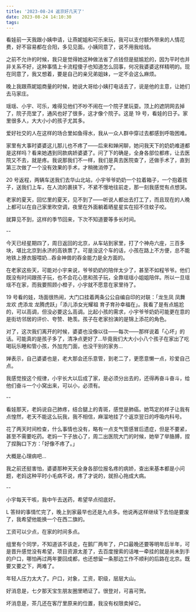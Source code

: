```yaml
---
title: '2023-08-24 返京好几天了'
date: 2023-08-24 14:10:30
tags:
---
```


看娃前一天我跟小姨申请，让燕妮姐和可乐来玩，我可以支付额外带来的人情花费，好不容易都在合阳，多见见面。小姨同意了，说不用我给钱。

之前不允许的时候，我只是觉得她这种做法省了点钱但是挺尴尬的，因为平时也并非关系不好，这种事情上卡流程傻子也知道怎么回事，何况我婆婆这样精明的。现在同意了，我又想着，要是自己的亲兄弟姐妹，一定不会这么麻烦。

晚上我跟燕妮姐商量的时候，她说大哥给小姨打电话去了，说是他的主意，让她们去马家庄。

瑶瑶、小宇、可乐，难得见他们不吵不闹在一个院子里玩耍。顶上的遮阴网去掉了，院子亮堂了，通风也好了很多，这才像个院子。这是 19 号，看娃的日子。家里很多人，大大小小的孩子尤其多。

爱好社交的人在这样的场合里如鱼得水，我从一众人群中穿过去都感到呼吸困难。

家里有大事时婆婆这儿那儿也不疼了——后来和婵闲聊，她问我天下的奶奶难道都是这样吗？看来她遇到同款病娇婆婆了。问了下的确是，全身各部位都疼，让去医院又不去，就是疼。我说那我们不一样，我们是真去医院查了，还做手术了，直到第三次做了一个没有效果的手术，才稍微消停了。

20 号返程，两辆车送我们去华山北站，小宇爷爷奶奶一个拉着箱子，一个抱着孩子，送我们上车，在人流的裹挟下，不紧不慢地往前走，那一刻我感觉有点想哭。

老家的夏天，回忆里的夏天，见不到了——听说人都出去打工了，而且现在的人晚上都可以在自己家里吹空调，夜里在外面躺着晒星星实在招不住蚊子咬。

就算见不到，这样的季节回来，下次不知道要等多长时间。

--

今天已经星期四了，周日返回的北京，从车站到家里，打了个神舟六座，三百多块，堪比北京到永济的高铁票了。可是没这个车的话，小孩在路上不方便，总不能地铁上撩衣服喂奶...吞金神兽的吞金能力是全方面的。

在老家这些天，可能对小宇来说，爷爷奶奶的陪伴太少了，甚至不如程爷爷。他们既没有时间跟孩子玩，也不会花心思和孩子玩，全靠瑶瑶小姐姐陪伴。所以一旦瑶瑶不在家，而我要照顾小橙子，小宇就不愿意在家里待了。

19 号看的娃，场面很热闹，大门口挂着两条公公自编自印的对联：「龙生凤 凤舞龙欢 虎添龙 龙腾虎跃」「添儿添女光耀祖 育子育孙幸福在」。我看了是有点尴尬的，可以高调，但没必要这么高调。比起小孩的需求，小宇爷爷奶奶可能更在意的是街坊邻居的评价、夸赞、艳羡。孩子在老家扮演的是锦上添花的角色。

对了，这次我们离开的时候，婆婆也没像以往——每次——那样说着「心坏」的话。可能真的是孩子多了，清净点更好了...毕竟我们大大小小八个孩子在家出了吃喝玩乐睡和管小孩，外加充门面，也没干别的家务...

婵表示，自己婆婆也是，老大那会还乐意管，到老二了，更愿意懒一点，珍爱自己点。

我感觉按这个规律，小宇长大以后成了家，是必须分出去的，还得再奋斗奋斗，给他们奋斗一个小窝出来，可以小，必须有。

--

看娃那天，老妈说自己肺疼，结合腿上的青斑，感觉是肺癌。她笃定的样子让我有点惶然，老天不能这么玩我，我不相信，麻溜地挂了个返京翌日的呼吸内科号。

花了两天时间检查，什么事情也没有，略有一点支气管感冒后遗症，但是不要紧，甚至不需要吃药。老妈一下子放心了，周二出医院大门的时候，她举了举胳膊，捏了捏胸口下方：「好像不疼了。」

大概是心理病吧...

我之前还挺害怕，婆婆那种天天全身各部位报名疼的病娇，查出来基本都是小问题，老妈这种平时小毛病不说，疼了才说的，就担心拖成大病。

--

小宇每天干咳，我中午去送药，希望早点彻底好。

L 答辩的事情忙完了，晚上到家最早也还是九点多。他说再这样继续下去怕是要废了，我希望他能换一个在西二旗的。

工资可以少点，在家的时间多点。

组里有个同学，不知道该不该走，在鹅厂两年了，户口最晚还要等明年后半年，可是晋升感觉没有希望，项目资源太差了，去百度搜索的话唯一牵挂的就是尚未到手的户口，哪怕再过两年要回成都，也还想留一条那边工作不顺利的后路在北京。既要又要之下，两难了。

年轻人压力太大了。户口，对象，工资，职级，层层大山。

好消息是，七夕那天宝生朋友圈里晒证了。很登对，可喜可贺。

坏消息是，茶几还在客厅里原来的位置，我没有权限卖掉它。

